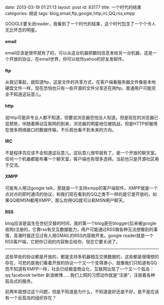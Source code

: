 date: 2013-03-19 01:21:13
layout: post
id: 83177
title: 一个时代的结束
categories: 胡说
tags: blog,email,ftp,google,http,irc,QQ,rss,xmpp

GOOGLE要关闭reader，我看到了一个时代的结束，这个时代包含了一个个令人无比怀念的明星。

#### email

email应该是很早就有了的，可以从这台机器把数码信息发给另一台机器，这是一个开放的协议，在email世界，你可以给你yahoo的好友发邮件。

#### ftp

从我记事起，就知道ftp，这是文件的共享方式，在客户端看服务器文件像是本地硬盘文件一样，现在恐怕也只有一些开源的文件分享还在用ftp，普通用户可能完全不知道这玩意儿。

#### http

说http可能非专业人都不知道，但要说浏览器恐怕没人知道。但是现在的浏览器已显颓势，伴随着移动互联网的到来，浏览器的明星地位被挑战，但是HTTP却被用在很多网络接口的数据传输，不乐观也看不到未来的方向。

#### IRC

不是程序员应该不会知道这玩意儿，这玩意儿很早就有了，是一个开放的聊天室。任何一个机器都能布署一个聊天室，客户端也有很多选择。当前也只是开源社区用于交流。

#### XMPP

可能有人用过google talk，那就是一个支持xmpp的客户端软件。XMPP就是一个点对点的即时通讯的协议，和我们现在看到的QQ之类不一样的是它是开放的，如果QQ和MSN都用XMPP，那么你用QQ就可以和MSN用户聊天。

#### RSS

blog应该是诞生在世纪交替的时间，我的第一个blog是在blogger(后来被google收购)注册的，它靠rss有交互数据能力，用户可能通过RSS做各种无法想像到的事情，高潮时我还见过有人用GMAIL的RSS内容做开发。google reader就是一个RSS客户端，它把你订阅的内容聚合给你，现在它要关闭了。

-------

这些早些的协议都是开放的，都是支持多机器相互交换数据的，这些都是很理想的存在，可悲的是我们看着开放的协议一个又一个变得渺小，就像我们只知道有QQ而不知道有XMPP一样，社会已经极度商业化，互联网出现了一个又一个孤岛：qq facebook twitter 新浪微博……我们上网的习惯动作就是“注册”，注册着各种孤岛式的服务。

前两年就想过这个问题，但是不知道是为什么，不知道是好还是不好。是不是应该有一个反孤岛的组织存在？
